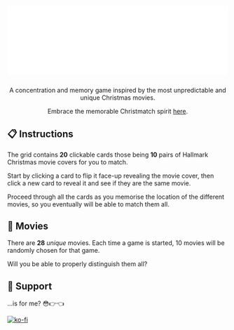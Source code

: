 <h1 align="center"><img src="/public/readme/title.png" alt="hallmark christmatch logo"></h1>

<p align="center">A concentration and memory game inspired by the most unpredictable and unique Christmas movies.</p>

<p align="center">Embrace the memorable Christmatch spirit <a href="https://malthesers.github.io/hallmark-christmatch/">here</a>.</p>

## 📋 Instructions

The grid contains **20** clickable cards those being **10** pairs of Hallmark Christmas movie covers for you to match.

Start by clicking a card to flip it face-up revealing the movie cover, then click a new card to reveal it and see if they are the same movie.

Proceed through all the cards as you memorise the location of the different movies, so you eventually will be able to match them all.

## 🎥 Movies

There are **28** *unique* movies. Each time a game is started, 10 movies will be randomly chosen for that game.

Will you be able to properly distinguish them all?

## 🙌 Support

...is for me? 😳👉👈

[![ko-fi](https://ko-fi.com/img/githubbutton_sm.svg)](https://ko-fi.com/S6S3NYYC4)
